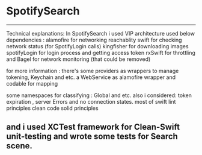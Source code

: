# SpotifySearch
-------------------------------------
Technical explanations:
In SpotifySearch  i used VIP architecture
used below dependencies :
alamofire for networking
reachablity swift for checking network status (for SpotifyLogin calls)
kingfisher for downloading images
spotifyLogin for login process and getting access token
rxSwift for throttling
and Bagel for network monitoring (that  could be removed)

for more information :
there's some providers as wrappers to manage tokening, Keychain and etc.
a WebService as alamofire wrapper and codable for mapping

some namespaces for classifying : Global and etc.
also i considered:
token expiration , server Errors and no connection states.
most of swift lint principles
clean code solid principles

and i used XCTest framework for Clean-Swift unit-testing and wrote some tests for Search scene.
-------------------------------------------
